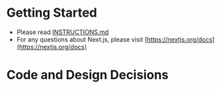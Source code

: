 # Getting Started

- Please read [INSTRUCTIONS.md](https://github.com/reside-eng/take-home-assignment-nextjs-simplyrets/blob/main/INSTRUCTIONS.md)
- For any questions about Next.js, please visit [https://nextjs.org/docs](https://nextjs.org/docs)

# Code and Design Decisions